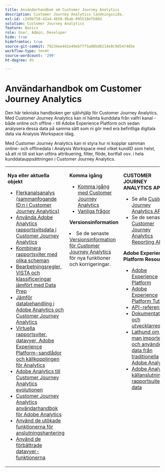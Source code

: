 ```yaml
---
title: Användarhandbok om Customer Journey Analytics
description: Customer Journey Analytics landningssida.
exl-id: c2d9b758-42a4-4b58-9bab-095518efb86d
solution: Customer Journey Analytics
feature: Basics
role: User, Admin, Developer
hide: true
hidefromtoc: true
source-git-commit: 79234ee442e49ebf7f5a08bd0214e8c9d547485e
workflow-type: tm+mt
source-wordcount: '299'
ht-degree: 4%

---
```


# Användarhandbok om Customer Journey Analytics

Den här tekniska handboken ger självhjälp för Customer Journey Analytics. Med Customer Journey Analytics kan ni hämta kunddata från valfri kanal - både online och offline - till Adobe Experience Platform och sedan analysera dessa data på samma sätt som ni gör med era befintliga digitala data via Analysis Workspace idag.

Med Customer Journey Analytics kan ni styra hur ni kopplar samman online- och offlinedata i Analysis Workspace med vilket kundID som helst, så att ni till sist kan utföra attribuering, filter, flöde, bortfall osv. i hela kunddatauppsättningen i Customer Journey Analytics.

<table frame="none"> 
 <tbody> 
  <tr> 
   <td colname="col1" colsep="0" rowsep="0" valign="top"> <p class="head"> <b>Nya eller aktuella objekt</b> </p> <p> 
     <ul>
      <li><a href="https://experienceleague.adobe.com/docs/analytics-platform/using/stitching/overview.html"> Flerkanalsanalys (sammanfogande ID:n i Customer Journey Analytics) </a> </li>
      <li><a href="https://experienceleague.adobe.com/docs/analytics-platform/using/compare-aa-cja/cja-aa-comparison/aa-data-in-cja.html?lang=en">Använda Adobe Analytics rapportsvitsdata i Customer Journey Analytics </a> </li>
      <li><a href="https://experienceleague.adobe.com/docs/analytics-platform/using/cja-usecases/combine-report-suites.html?lang=en"> Kombinera rapportsviter med olika scheman </a> </li>
      <li><a href="https://experienceleague.adobe.com/docs/analytics-platform/using/compare-aa-cja/cja-aa-comparison/pr-vista-dataprep.html?lang=en"> Bearbetningsregler, VISTA och klassificeringar jämfört med Data Prep </a> </li>
      <li><a href="https://experienceleague.adobe.com/docs/analytics-platform/using/compare-aa-cja/cja-aa-comparison/data-processing-comparisons.html?lang=en"> Jämför databehandling i Adobe Analytics och Customer Journey Analytics </a> </li>
      <li><a href="https://experienceleague.adobe.com/docs/analytics-platform/using/compare-aa-cja/cja-aa-comparison/vrs-dataview-sandbox-adc.html?lang=en"> Virtuella rapportsviter, datavyer, Adobe Experience Platform-sandlådor och källkopplingen för Analytics </a> </li>
      <li><a href="https://experienceleague.adobe.com/docs/analytics-platform/using/compare-aa-cja/aa-to-cja.html"> Adobe Analytics till Customer Journey Analytics evolutionen </a> </li>
      <li><a href="https://experienceleague.adobe.com/docs/analytics-platform/using/compare-aa-cja/aa-to-cja-user.html"> Customer Journey Analytics användarhandbok för Adobe Analytics </a> </li>
     <li><a href="https://experienceleague.adobe.com/docs/analytics-platform/using/cja-connections/manage-connections.html#connection-detail"> Använd de utökade funktionerna för anslutningshantering </a> </li>
      <li><a href="https://experienceleague.adobe.com/docs/analytics-platform/using/cja-dataviews/data-views.html#cja-dataviews"> Använd de förbättrade datavyer-funktionerna </a> </li>
   <td colname="col2" valign="top"><p class="head"> <b>Komma igång</b> </p> 
      <ul> 
      <li><a href="https://experienceleague.adobe.com/docs/analytics-platform/using/cja-overview/cja-getting-started.html"> Komma igång med Customer Journey Analytics </a> </li> 
      <li><a href="https://experienceleague.adobe.com/docs/analytics-platform/using/cja-overview/cja-faq.html"> Vanliga frågor</a> </li> 
   </ul> <p class="head"><b>Versionsinformation</b> </p> 
     <li>Se de senaste <a href="https://experienceleague.adobe.com/docs/analytics-platform/using/releases/latest.html" format="https" scope="external"> Versionsinformation för Customer Journey Analytics</a> för nya funktioner och korrigeringar. </li>
    <td colname="col3" valign="top"> <p class="head"><b>CUSTOMER JOURNEY ANALYTICS API</b> </p> 
    <ul> 
     <li>Se alla <a href="https://developer.adobe.com/cja-apis/docs/" format="https" scope="external"> Customer Journey Analytics API:er</a>. </li>
      <li>Se de senaste <a href="https://developer.adobe.com/cja-apis/docs/api/#tag/Reporting-API" format="https" scope="external"> Customer Journey Analytics Reporting API</a>. </li>
    </ul> <p class="head"> <b>Adobe Experience Platform Resources</b> </p> 
    <ul> 
     <li><a href="https://www.adobe.com/experience-platform.html" format="http" scope="external"> Adobe Experience Platform</a> </li> 
     <li> <a href="https://experienceleague.adobe.com/docs/platform-learn/tutorials/overview.html" format="https" scope="external"> Adobe Experience Platform Tutorials</a> </li> 
     <li><a href="https://www.adobe.io/apis/experienceplatform/home/api-reference.html" format="https" scope="external"> API-referens</a> </li> 
     <li><a href="https://www.adobe.com/se/experience-platform/documentation-and-developer-resources.html" format="https" scope="external"> Dokumentation och utvecklarresurser</a> </li>
     <li><a href="https://experienceleague.adobe.com/docs/analytics-platform/using/cja-data-ingestion/ingest-use-guides/analytics.html" format="https" scope="external"> Lathund om hur man importerar och använder data från traditionella Adobe Analytics
     <li><a href="https://experienceleague.adobe.com/docs/experience-platform/sources/connectors/adobe-applications/analytics.html" format="https" scope="external"> Adobe Analytics källanslutning för rapportsuite-data</a> </li>
    </ul> </td> 
  </tr> 
 </tbody> 
</table>
